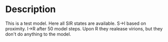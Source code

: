 # Description

This is a test model. Here all SIR states are available. S->I based on proximity.
I->R after 50 model steps. Upon R they realease virions, but they don't do
anything to the model.
